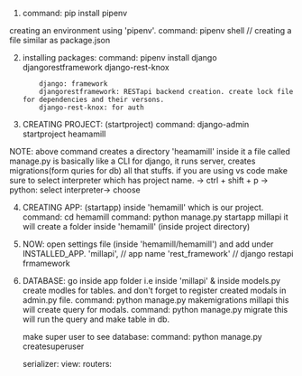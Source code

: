 1. command: pip install pipenv

creating an environment using 'pipenv'.
command: pipenv shell // creating a file similar as package.json

2.  installing packages:
    command: pipenv install django djangorestframework django-rest-knox

            django: framework
            djangorestframework: RESTapi backend creation. create lock file for dependencies and their versons.
            django-rest-knox: for auth

3.  CREATING PROJECT: (startproject)
    command: django-admin startproject heamamill

NOTE: above command creates a directory 'heamamill' inside it a file called manage.py is basically like a CLI for django, it runs server, creates migrations(form quries for db) all that stuffs.
if you are using vs code make sure to select interpreter which has project name. -> ctrl + shift + p -> python: select interpreter-> choose

4. CREATING APP: (startapp) inside 'hemamill' which is our project.
   command: cd hemamill
   command: python manage.py startapp millapi
   it will create a folder inside 'hemamill' (inside project directory)

5. NOW: open settings file (inside 'hemamill/hemamill') and add under INSTALLED_APP.
   'millapi', // app name
   'rest_framework' // django restapi frmamework

6. DATABASE: go inside app folder i.e inside 'millapi' & inside models.py create modles for tables.
   and don't forget to register created modals in admin.py file.
   command: python manage.py makemigrations millapi
   this will create query for modals.
   command: python manage.py migrate
   this will run the query and make table in db.

   make super user to see database:
   command: python manage.py createsuperuser

   serializer:
   view:
   routers:
